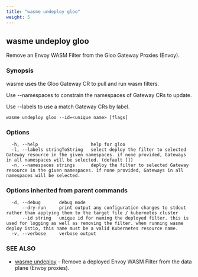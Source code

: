 ```yaml
---
title: "wasme undeploy gloo"
weight: 5
---
```

## wasme undeploy gloo

Remove an Envoy WASM Filter from the Gloo Gateway Proxies (Envoy).

### Synopsis

wasme uses the Gloo Gateway CR to pull and run wasm filters.

Use --namespaces to constrain the namespaces of Gateway CRs to update.

Use --labels to use a match Gateway CRs by label.


```
wasme undeploy gloo --id=<unique name> [flags]
```

### Options

```
  -h, --help                    help for gloo
  -l, --labels stringToString   select deploy the filter to selected Gateway resource in the given namespaces. if none provided, Gateways in all namespaces will be selected. (default [])
  -n, --namespaces strings      deploy the filter to selected Gateway resource in the given namespaces. if none provided, Gateways in all namespaces will be selected.
```

### Options inherited from parent commands

```
  -d, --debug       debug mode
      --dry-run     print output any configuration changes to stdout rather than applying them to the target file / kubernetes cluster
      --id string   unique id for naming the deployed filter. this is used for logging as well as removing the filter. when running wasme deploy istio, this name must be a valid Kubernetes resource name.
  -v, --verbose     verbose output
```

### SEE ALSO

* [wasme undeploy](../wasme_undeploy)	 - Remove a deployed Envoy WASM Filter from the data plane (Envoy proxies).

